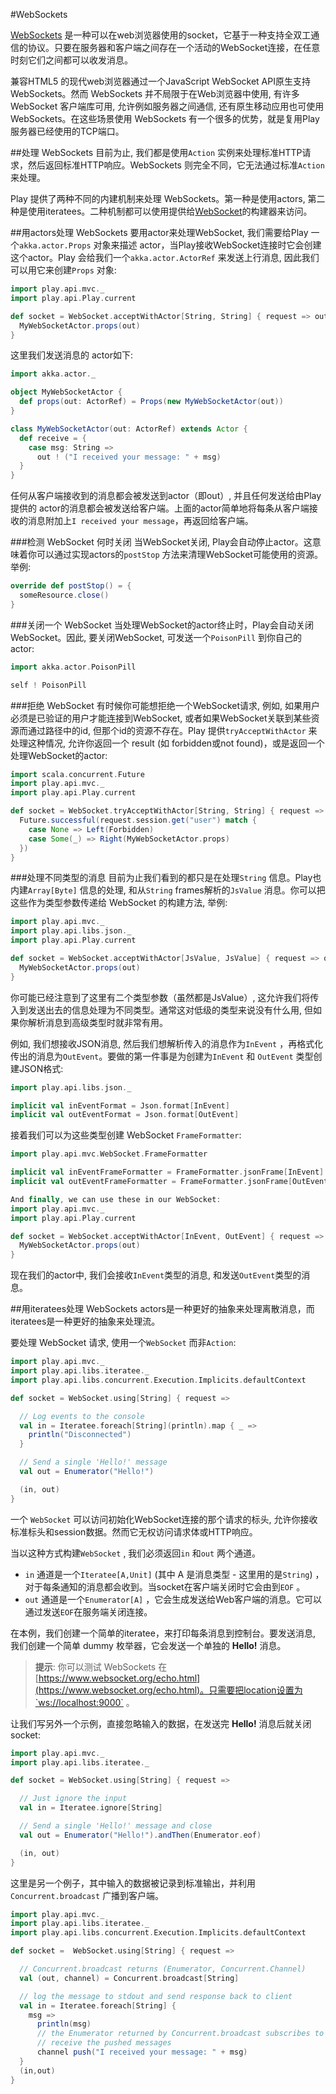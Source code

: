 #WebSockets

[WebSockets](https://en.wikipedia.org/wiki/WebSocket) 是一种可以在web浏览器使用的socket，它基于一种支持全双工通信的协议。只要在服务器和客户端之间存在一个活动的WebSocket连接，在任意时刻它们之间都可以收发消息。

兼容HTML5 的现代web浏览器通过一个JavaScript WebSocket API原生支持 WebSockets。然而 WebSockets 并不局限于在Web浏览器中使用, 有许多WebSocket 客户端库可用, 允许例如服务器之间通信, 还有原生移动应用也可使用WebSockets。在这些场景使用 WebSockets 有一个很多的优势，就是复用Play服务器已经使用的TCP端口。


##处理 WebSockets
目前为止, 我们都是使用`Action` 实例来处理标准HTTP请求，然后返回标准HTTP响应。WebSockets 则完全不同，它无法通过标准`Action` 来处理。

Play 提供了两种不同的内建机制来处理 WebSockets。第一种是使用actors, 第二种是使用iteratees。二种机制都可以使用提供给[WebSocket](https://www.playframework.com/documentation/2.4.x/api/scala/play/api/mvc/WebSocket$.html)的构建器来访问。


##用actors处理 WebSockets
要用actor来处理WebSocket, 我们需要给Play 一个`akka.actor.Props` 对象来描述 actor，当Play接收WebSocket连接时它会创建这个actor。Play 会给我们一个`akka.actor.ActorRef` 来发送上行消息, 因此我们可以用它来创建`Props` 对象:

```scala
import play.api.mvc._
import play.api.Play.current

def socket = WebSocket.acceptWithActor[String, String] { request => out =>
  MyWebSocketActor.props(out)
}
```

这里我们发送消息的 actor如下:

```scala
import akka.actor._

object MyWebSocketActor {
  def props(out: ActorRef) = Props(new MyWebSocketActor(out))
}

class MyWebSocketActor(out: ActorRef) extends Actor {
  def receive = {
    case msg: String =>
      out ! ("I received your message: " + msg)
  }
}
```

任何从客户端接收到的消息都会被发送到actor（即out）, 并且任何发送给由Play提供的 actor的消息都会被发送给客户端。上面的actor简单地将每条从客户端接收的消息附加上`I received your message`，再返回给客户端。

###检测 WebSocket 何时关闭
当WebSocket关闭, Play会自动停止actor。这意味着你可以通过实现actors的`postStop` 方法来清理WebSocket可能使用的资源。举例:

```scala
override def postStop() = {
  someResource.close()
}
```

###关闭一个 WebSocket
当处理WebSocket的actor终止时，Play会自动关闭 WebSocket。因此, 要关闭WebSocket, 可发送一个`PoisonPill` 到你自己的actor:

```scala
import akka.actor.PoisonPill

self ! PoisonPill
```

###拒绝 WebSocket
有时候你可能想拒绝一个WebSocket请求, 例如, 如果用户必须是已验证的用户才能连接到WebSocket, 或者如果WebSocket关联到某些资源而通过路径中的id, 但那个id的资源不存在。Play 提供`tryAcceptWithActor` 来处理这种情况, 允许你返回一个 result (如 forbidden或not found)，或是返回一个处理WebSocket的actor:

```scala
import scala.concurrent.Future
import play.api.mvc._
import play.api.Play.current

def socket = WebSocket.tryAcceptWithActor[String, String] { request =>
  Future.successful(request.session.get("user") match {
    case None => Left(Forbidden)
    case Some(_) => Right(MyWebSocketActor.props)
  })
}
```

###处理不同类型的消息
目前为止我们看到的都只是在处理`String` 信息。Play也内建`Array[Byte]` 信息的处理, 和从`String` frames解析的`JsValue` 消息。你可以把这些作为类型参数传递给 WebSocket 的构建方法, 举例:

```scala
import play.api.mvc._
import play.api.libs.json._
import play.api.Play.current

def socket = WebSocket.acceptWithActor[JsValue, JsValue] { request => out =>
  MyWebSocketActor.props(out)
}
```

你可能已经注意到了这里有二个类型参数（虽然都是JsValue）, 这允许我们将传入到发送出去的信息处理为不同类型。通常这对低级的类型来说没有什么用, 但如果你解析消息到高级类型时就非常有用。

例如, 我们想接收JSON消息, 然后我们想解析传入的消息作为`InEvent` ，再格式化传出的消息为`OutEvent`。要做的第一件事是为创建为`InEvent` 和 `OutEvent` 类型创建JSON格式:

```scala
import play.api.libs.json._

implicit val inEventFormat = Json.format[InEvent]
implicit val outEventFormat = Json.format[OutEvent]
```

接着我们可以为这些类型创建 WebSocket `FrameFormatter`:

```scala
import play.api.mvc.WebSocket.FrameFormatter

implicit val inEventFrameFormatter = FrameFormatter.jsonFrame[InEvent]
implicit val outEventFrameFormatter = FrameFormatter.jsonFrame[OutEvent]

And finally, we can use these in our WebSocket:
import play.api.mvc._
import play.api.Play.current

def socket = WebSocket.acceptWithActor[InEvent, OutEvent] { request => out =>
  MyWebSocketActor.props(out)
}
```

现在我们的actor中, 我们会接收`InEvent`类型的消息, 和发送`OutEvent`类型的消息。


##用iteratees处理 WebSockets 
actors是一种更好的抽象来处理离散消息，而iteratees是一种更好的抽象来处理流。

要处理 WebSocket 请求, 使用一个`WebSocket` 而非`Action`:

```scala
import play.api.mvc._
import play.api.libs.iteratee._
import play.api.libs.concurrent.Execution.Implicits.defaultContext

def socket = WebSocket.using[String] { request =>

  // Log events to the console
  val in = Iteratee.foreach[String](println).map { _ =>
    println("Disconnected")
  }

  // Send a single 'Hello!' message
  val out = Enumerator("Hello!")

  (in, out)
}
```

一个 `WebSocket` 可以访问初始化WebSocket连接的那个请求的标头, 允许你接收标准标头和session数据。然而它无权访问请求体或HTTP响应。

当以这种方式构建`WebSocket` , 我们必须返回`in` 和`out` 两个通道。

* `in` 通道是一个`Iteratee[A,Unit]` (其中 A 是消息类型 - 这里用的是`String`) ，对于每条通知的消息都会收到。当socket在客户端关闭时它会由到`EOF` 。
* `out` 通道是一个`Enumerator[A]` ，它会生成发送给Web客户端的消息。它可以通过发送`EOF`在服务端关闭连接。

在本例，我们创建一个简单的iteratee，来打印每条消息到控制台。要发送消息, 我们创建一个简单 dummy 枚举器，它会发送一个单独的 **Hello!** 消息。

> **提示**: 你可以测试 WebSockets 在 [https://www.websocket.org/echo.html](https://www.websocket.org/echo.html)。只需要把location设置为`ws://localhost:9000` 。

让我们写另外一个示例，直接忽略输入的数据，在发送完 **Hello!** 消息后就关闭socket:

```scala
import play.api.mvc._
import play.api.libs.iteratee._

def socket = WebSocket.using[String] { request =>

  // Just ignore the input
  val in = Iteratee.ignore[String]

  // Send a single 'Hello!' message and close
  val out = Enumerator("Hello!").andThen(Enumerator.eof)

  (in, out)
}
```

这里是另一个例子，其中输入的数据被记录到标准输出，并利用`Concurrent.broadcast` 广播到客户端。

```scala
import play.api.mvc._
import play.api.libs.iteratee._
import play.api.libs.concurrent.Execution.Implicits.defaultContext

def socket =  WebSocket.using[String] { request =>

  // Concurrent.broadcast returns (Enumerator, Concurrent.Channel)
  val (out, channel) = Concurrent.broadcast[String]

  // log the message to stdout and send response back to client
  val in = Iteratee.foreach[String] {
    msg =>
      println(msg)
      // the Enumerator returned by Concurrent.broadcast subscribes to the channel and will
      // receive the pushed messages
      channel push("I received your message: " + msg)
  }
  (in,out)
}
```
